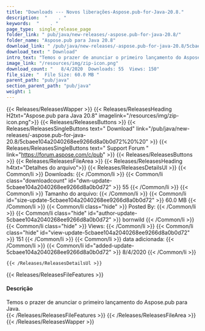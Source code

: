 ```yaml
---
title: "Downloads --- Novos liberações-Aspose.pub-for-Java-20.8." 
description:  "    . " 
keywords:  "    . " 
page_type:  single_release_page
folder_link: " pub/java/new-releases/-aspose.pub-for-java-20.8/"
folder_name: "Aspose.pub para Java 20.8"
download_link: " /pub/java/new-releases/-aspose.pub-for-java-20.8/5cbaee104a2040268ee9266d8a0b0d72"
download_text: " Download"
intro_text: "Temos o prazer de anunciar o primeiro lançamento do Aspose.pub para Java."
image_link: "/resources/img/zip-icon.png"
download_count: "   8/4/2020  Downloads: 55  Views: 150"
file_size: "  File Size: 60.0 MB "
parent_path: "pub/java"
section_parent_path: "pub/java"
weight: 1
---
```


{{< Releases/ReleasesWapper >}}
  {{< Releases/ReleasesHeading H2txt="Aspose.pub para Java 20.8" imagelink="/resources/img/zip-icon.png">}}
  {{< Releases/ReleasesButtons >}}
    {{< Releases/ReleasesSingleButtons text=" Download" link="/pub/java/new-releases/-aspose.pub-for-java-20.8/5cbaee104a2040268ee9266d8a0b0d72%20%20" >}}
    {{< Releases/ReleasesSingleButtons text=" Support Forum " link="https://forum.aspose.com/c/pub" >}}
  {{< Releases/ReleasesButtons >}}
  {{< Releases/ReleasesFileArea >}}
    {{< Releases/ReleasesHeading h4txt="Detalhes do arquivo">}}
    {{< Releases/ReleasesDetailsUl >}}
            {{< Common/li  >}} Downloads: {{< /Common/li >}} 
      {{< Common/li class="downloadcount" id="dwn-update-5cbaee104a2040268ee9266d8a0b0d72" >}} 55 {{< /Common/li >}} 
      {{< Common/li  >}} Tamanho do arquivo: {{< /Common/li >}} 
      {{< Common/li id="size-update-5cbaee104a2040268ee9266d8a0b0d72" >}} 60.0 MB {{< /Common/li >}} 
      {{< Common/li  class="hide" >}} Posted By: {{< /Common/li >}} 
      {{< Common/li class="hide" id="author-update-5cbaee104a2040268ee9266d8a0b0d72" >}} bornwild {{< /Common/li >}} 
      {{< Common/li class="hide"  >}} Views: {{< /Common/li >}} 
      {{< Common/li class="hide" id="view-update-5cbaee104a2040268ee9266d8a0b0d72" >}} 151 {{< /Common/li >}} 
      {{< Common/li  >}} data adicionada: {{< /Common/li >}} 
      {{< Common/li id="added-update-5cbaee104a2040268ee9266d8a0b0d72" >}} 8/4/2020 {{< /Common/li >}} 

    {{< /Releases/ReleasesDetailsUl >}}

  {{< Releases/ReleasesFileFeatures >}}
      <h4>Descrição</h4><div class="HTMLDescription">Temos o prazer de anunciar o primeiro lançamento do Aspose.pub para Java.</div>
  {{< /Releases/ReleasesFileFeatures >}}
 {{< /Releases/ReleasesFileArea >}}
{{< /Releases/ReleasesWapper >}}


